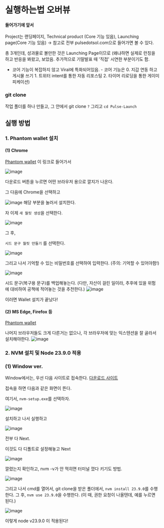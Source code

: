 # 실행하는법 오버뷰 

#### 들어가기에 앞서
Project는 랜딩페이지, Technical product (Core 기능 있음), Launching page(Core 기능 있음)  -> 참고로 전부 pulsedotsol.com으로 들어가면 볼 수 있다. 

총 3개인데, 성과물로 볼만한 것은 Launching Page이므로 (왜냐하면 실제로 런칭을 하고 반응을 봐왔고, 보았음. 추가적으로 기말발표 때 '직접' 시연한 부분이기도 함.  
+ 코어 기능이 복잡하지 않고 Viral에 특화되어있음. - 코어 기능은 0. 지갑 연동 하고 게시물 쓰기 1. 트위터 intent를 통한 자동 리포스팅 2. 타이머 리로딩을 통한 게이미피케이션) 


### git clone
작업 폴더를 하나 만들고, 
그 안에서 git clone `?`
그리고 `cd Pulse-Launch`

## 실행 방법

### 1. Phantom wallet 설치 

#### (1) Chrome
[Phantom wallet](https://phantom.com/) 이 링크로 들어가서 

![image](https://github.com/user-attachments/assets/5a439ef7-a8e5-447c-a6ff-8a51f63e0d84)

다운로드 버튼을 누르면 어떤 브라우저 용으로 깔지가 나온다. 

그 다음에  Chrome을 선택하고 

![image](https://github.com/user-attachments/assets/64be178d-97b6-4dee-9aa5-3300f80033e9)
해당 부분을 눌러서 설치한다. 

자 이제 `새 월릿 생성`을 선택한다. 

![image](https://github.com/user-attachments/assets/29b2ed99-a159-40c5-b7b9-a670a9a4b324)

그 후,

`시드 문구 월릿 만들기` 를 선택한다. 

![image](https://github.com/user-attachments/assets/cf8bc849-b6f2-4974-8fdd-373ad02511bb)

그리고 나서 기억할 수 있는 비밀번호를 선택하여 입력한다. (주의: 기억할 수 있어야함!)

![image](https://github.com/user-attachments/assets/bc4c5d63-cc96-4857-811f-c84f8332b3c6)

시드 문구(복구용 문구)를 백업해놓는다. (다만, 자산이 걸린 일이라, 추후에 있을 위험에 대비하여 공책에 적어놓는 것을 추천한다.) 
![image](https://github.com/user-attachments/assets/a20bf42e-3c47-4327-afe5-eb5ef7552aa2)

이러면 Wallet 설치가 끝났다! 

#### (2) MS Edge, Firefox 등 
[Phantom wallet](https://phantom.com/) 

나머지 브라우저들도 크게 다른거는 없으나, 각 브라우저에 맞는 익스텐션을 잘 골라서 설치해야한다.
![image](https://github.com/user-attachments/assets/42306fb8-4804-4c66-ac42-c59989ac08e7)


### 2. NVM 설치 및 Node 23.9.0 적용 

### (1) Window ver.

Window에서는, 우선 다음 사이트로 접속한다. 
[다운로드 사이트](https://github.com/coreybutler/nvm-windows/releases)

접속을 하면 다음과 같은 화면이 뜬다. 

여기서, `nvm-setup.exe`를 선택하자. 

![image](https://github.com/user-attachments/assets/f91a4115-5c69-42b1-acfc-8cf303ea2ad0)

설치하고 나서 실행하고 

![image](https://github.com/user-attachments/assets/8c954589-e913-49aa-a3c5-bc61ffba3326)

전부 다 Next. 

이것도 다 디폴트로 설정해놓고 Next

![image](https://github.com/user-attachments/assets/4e2334b2-10bb-4063-acd8-f53b8fb2441b)

깔렸는지 확인하고, nvm -v가 안 먹히면 터미널 껐다 키기도 방법.

![image](https://github.com/user-attachments/assets/4e9f5a9c-2e8c-4d28-885e-cf62b091823c)

그리고 나서 cmd를 열어서, git clone을 받은 폴더에서, 
`nvm install 23.9.0`를 수행한다. 
그 후, 
`nvm use 23.9.0`을 수행한다. (이 때, 권한 요청이 나올텐데, 예를 누르면 된다.) 

![image](https://github.com/user-attachments/assets/511a0413-0fc6-43cc-9042-703ed2e86f2e)

이렇게 node v23.9.0 이 적용된다! 








